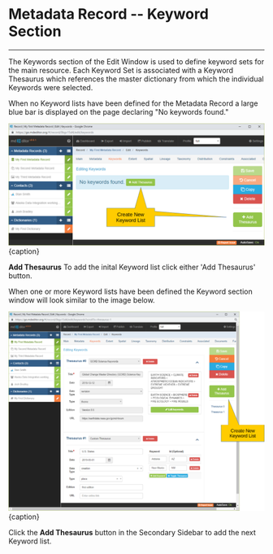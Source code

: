 # Metadata Record -- Keyword Section
---

The <span class="md-section">Keywords</span> section of the <span class="md-window">Edit Window</span> is used to define keyword sets for the main resource.  Each <span class="md-panel">Keyword Set</span> is associated with a <span class="md-panel">Keyword Thesaurus</span> which references the master dictionary from which the individual <span class="md-element">Keywords</span> were selected.  

When no <span class="md-panel">Keyword</span> lists have been defined for the <span class="md-panel">Metadata Record</span> a large blue bar is displayed on the page declaring "No keywords found."  

![Keyword Section window with no Keyword List Defined](/assets/reference/edit-objects/metadata/keyword/keyword-start.png){caption}

<strong class="btn btn-success btn-xs"> <i class="fa fa-plus"> </i> Add Thesaurus</strong> To add the inital <span class="md-panel">Keyword</span> list click either 'Add Thesaurus' button.  

When one or more <span class="md-panel">Keyword</span> lists have been defined the <span class="md-section">Keyword</span> section window will look similar to the image below.  

![Keyword Section window with multiple Keyword List Defined](/assets/reference/edit-objects/metadata/keyword/keyword-start-2.png){caption}

Click the <strong class="btn btn-success btn-xs"> <i class="fa fa-plus"> </i> Add Thesaurus</strong> button in the <span class="md-window">Secondary Sidebar</span> to add the next <span class="md-panel">Keyword</span> list.
